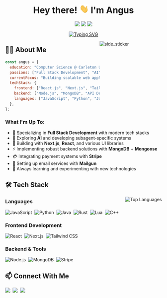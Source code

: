 <h1 align="center">Hey there! <img src="https://raw.githubusercontent.com/ABSphreak/ABSphreak/master/gifs/Hi.gif" width="30px"> I'm Angus</h1>

<div align="center">
  <img src="https://img.shields.io/badge/Age-20-blue" />
  <img src="https://img.shields.io/badge/Focus-Full%20Stack%20Development-brightgreen" />
  <img src="https://img.shields.io/badge/University-Carleton%20University-success" />
</div>

<div align="center">
  
[![Typing SVG](https://readme-typing-svg.herokuapp.com?font=Fira+Code&size=21&pause=1000&color=39FF14&vCenter=true&width=650&lines=Building+the+future+with+Full+Stack+Development+%F0%9F%92%BB)](https://git.io/typing-svg)

</div>

<img align="right" width=200px height=200px alt="side_sticker" src="https://static.tildacdn.com/tild3534-6165-4663-b163-393865613863/giphy_5.gif" />

## 👨‍💻 About Me

```javascript
const angus = {
  education: "Computer Science @ Carleton University",
  passions: ["Full Stack Development", "AI", "Local LLMs"],
  currentFocus: "Building scalable web applications",
  techStack: {
    frontend: ["React.js", "Next.js", "Tailwind"],
    backend: ["Node.js", "MongoDB", "API Design"],
    languages: ["JavaScript", "Python", "Java", "C++", "Rust", "Lua"],
  },
};
```

### What I'm Up To:

- 🎯 Specializing in **Full Stack Development** with modern tech stacks
- 🧠 Exploring **AI** and developing subagent-specific systems
- 🚀 Building with **Next.js**, **React**, and various UI libraries
- ⚡ Implementing robust backend solutions with **MongoDB** + **Mongoose**
- 💳 Integrating payment systems with **Stripe**
- 📧 Setting up email services with **Mailgun**
- 🌱 Always learning and experimenting with new technologies

## 🛠️ Tech Stack

<img align="right" src="https://github-readme-stats.vercel.app/api/top-langs/?username=boshyxd&layout=compact&theme=dark&hide_border=true" alt="Top Languages" />

### Languages

<p align="left">
  <img alt="JavaScript" src="https://img.shields.io/badge/JavaScript-F7DF1E?style=for-the-badge&logo=javascript&logoColor=black">&nbsp;
  <img alt="Python" src="https://img.shields.io/badge/Python-FFD43B?style=for-the-badge&logo=python&logoColor=darkgreen">&nbsp;
  <img alt="Java" src="https://img.shields.io/badge/Java-ED8B00?style=for-the-badge&logo=java&logoColor=white">&nbsp;
  <img alt="Rust" src="https://img.shields.io/badge/Rust-000000?style=for-the-badge&logo=rust&logoColor=white">&nbsp;
  <img alt="Lua" src="https://img.shields.io/badge/Lua-2C2D72?style=for-the-badge&logo=lua&logoColor=white">&nbsp;
  <img alt="C++" src="https://img.shields.io/badge/C%2B%2B-00599C?style=for-the-badge&logo=c%2B%2B&logoColor=white">
</p>

### Frontend Development

<p align="left">
  <img alt="React" src="https://img.shields.io/badge/React-20232A?style=for-the-badge&logo=react&logoColor=61DAFB">&nbsp;
  <img alt="Next.js" src="https://img.shields.io/badge/Next.js-000000?style=for-the-badge&logo=next.js&logoColor=white">&nbsp;
  <img alt="Tailwind CSS" src="https://img.shields.io/badge/Tailwind_CSS-38B2AC?style=for-the-badge&logo=tailwind-css&logoColor=white">
</p>

### Backend & Tools

<p align="left">
  <img alt="Node.js" src="https://img.shields.io/badge/Node.js-43853D?style=for-the-badge&logo=node.js&logoColor=white">&nbsp;
  <img alt="MongoDB" src="https://img.shields.io/badge/MongoDB-4EA94B?style=for-the-badge&logo=mongodb&logoColor=white">&nbsp;
  <img alt="Stripe" src="https://img.shields.io/badge/Stripe-626CD9?style=for-the-badge&logo=Stripe&logoColor=white">
</p>

## 📫 Connect With Me

<p align="left">
  <a target="_blank" href="https://discordapp.com/users/104850262845313024"><img src="https://img.shields.io/badge/-Discord-7289da?style=for-the-badge&logo=Discord&logoColor=white"></a>&nbsp;
  <a target="_blank" href="mailto:poisonhick@gmail.com"><img src="https://img.shields.io/badge/-Gmail-D14836?style=for-the-badge&logo=Gmail&logoColor=white"></a>&nbsp;
  <a target="_blank" href="https://www.instagram.com/angusb2004/"><img src="https://img.shields.io/badge/-Instagram-E1306C?style=for-the-badge&logo=Instagram&logoColor=white"></a>
</p>
